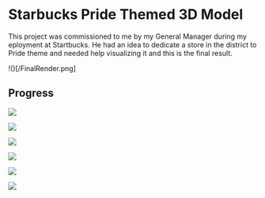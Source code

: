 # Starbucks Pride Themed 3D Model

This project was commissioned to me by my General Manager during my eployment at Startbucks. He had an idea to dedicate a store in the district to Pride theme and needed help visualizing it and this is the final result.

!()[/FinalRender.png]

## Progress

![](/progress1.png)

![](/progress2.png)

![](/progress3.png)

![](/progress4.png)

![](/progress5.png)

![](/progress6.png)
